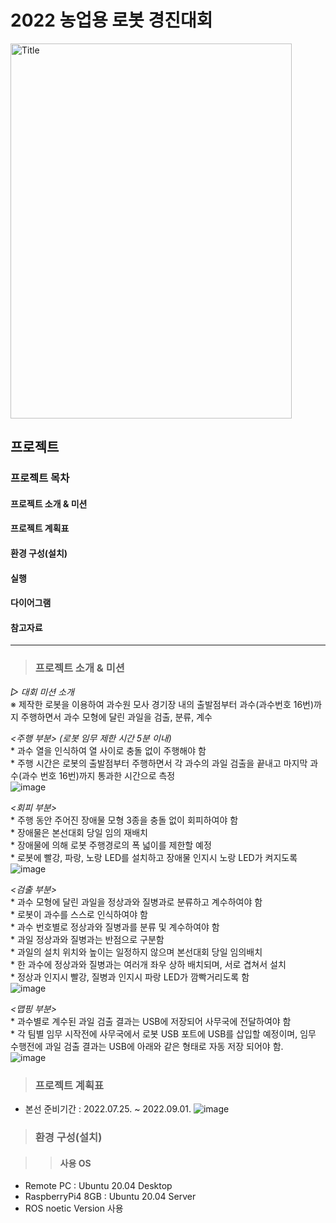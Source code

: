 # 2022 농업용 로봇 경진대회

<img src="https://user-images.githubusercontent.com/89721794/209078494-b63b9448-6a2b-4558-afd9-8760186de155.png" width="450px" height="600px" title="px(300)" alt="Title"></img><br/>


## 프로젝트

### 프로젝트 목차
#### 프로젝트 소개 & 미션
#### 프로젝트 계획표
#### 환경 구성(설치)
#### 실행
#### 다이어그램
#### 참고자료
---

>### 프로젝트 소개 & 미션
*▷ 대회 미션 소개*   
※ 제작한 로봇을 이용하여 과수원 모사 경기장 내의 출발점부터 과수(과수번호 16번)까지 주행하면서 과수 모형에 달린 과일을 검출, 분류, 계수   

   *<주행 부분> (로봇 임무 제한 시간 5분 이내)*   
     * 과수 열을 인식하여 열 사이로 충돌 없이 주행해야 함   
     * 주행 시간은 로봇의 출발점부터 주행하면서 각 과수의 과일 검출을 끝내고 마지막 과수(과수 번호 16번)까지 통과한 시간으로 측정   
![image](https://user-images.githubusercontent.com/89721794/209081987-ad0c63ed-7af1-4269-9a8f-106bc8340564.png)   


   *<회피 부분>*   
     * 주행 동안 주어진 장애물 모형 3종을 충돌 없이 회피하여야 함   
     * 장애물은 본선대회 당일 임의 재배치   
     * 장애물에 의해 로봇 주행경로의 폭 넓이를 제한할 예정   
     * 로봇에 빨강, 파랑, 노랑 LED를 설치하고 장애물 인지시 노랑 LED가 켜지도록    
![image](https://user-images.githubusercontent.com/89721794/209085652-ace97e0d-496e-42e1-a56e-9136e5b51373.png)   


   *<검출 부분>*   
    * 과수 모형에 달린 과일을 정상과와 질병과로 분류하고 계수하여야 함   
    * 로봇이 과수를 스스로 인식하여야 함   
    * 과수 번호별로 정상과와 질병과를 분류 및 계수하여야 함   
    * 과일 정상과와 질병과는 반점으로 구분함   
    * 과일의 설치 위치와 높이는 일정하지 않으며 본선대회 당일 임의배치   
    * 한 과수에 정상과와 질병과는 여러개 좌우 상하 배치되며, 서로 겹쳐서 설치   
    * 정상과 인지시 빨강, 질병과 인지시 파랑 LED가 깜빡거리도록 함   
![image](https://user-images.githubusercontent.com/89721794/209085661-da5fc18c-1e6f-4264-8c58-0f9edaaf3d52.png)   

   *<맵핑 부분>*   
    * 과수별로 계수된 과일 검출 결과는 USB에 저장되어 사무국에 전달하여야 함   
    * 각 팀별 임무 시작전에 사무국에서 로봇 USB 포트에 USB를 삽입할 예정이며, 임무 수행전에 과일 검출 결과는 USB에 아래와 같은 형태로 자동 저장 되어야 함.   
![image](https://user-images.githubusercontent.com/89721794/209085699-ecf5f1e2-a1c5-4b07-8f05-0bc1b0348c72.png)   


>### 프로젝트 계획표
* 본선 준비기간 : 2022.07.25. ~ 2022.09.01. 
![image](https://user-images.githubusercontent.com/89721794/209088416-4fbfd9d8-2b6e-491d-98e4-5ddc0df8355b.png)


>### 환경 구성(설치)

>>#### 사용 OS   
  - Remote PC : Ubuntu 20.04 Desktop   
  - RaspberryPi4 8GB : Ubuntu 20.04 Server
  - ROS noetic Version 사용  
